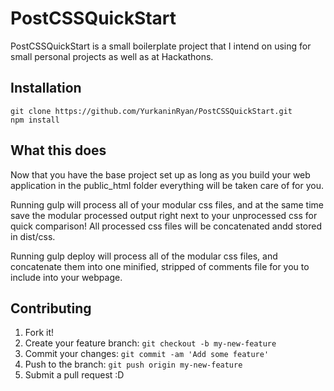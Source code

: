 # PostCSSQuickStart

PostCSSQuickStart is a small boilerplate project that I intend on using for small personal projects as well as at Hackathons.


## Installation

```
git clone https://github.com/YurkaninRyan/PostCSSQuickStart.git
npm install
```

## What this does

Now that you have the base project set up as long as you build your web application in the public_html folder everything will be taken care of for you.

Running gulp will process all of your modular css files, and at the same time save the modular processed output right next to your unprocessed css for quick comparison! All processed css files will be concatenated andd stored in dist/css.

Running gulp deploy will process all of the modular css files, and concatenate them into one minified, stripped of comments file for you to include into your webpage.


## Contributing

1. Fork it!
2. Create your feature branch: `git checkout -b my-new-feature`
3. Commit your changes: `git commit -am 'Add some feature'`
4. Push to the branch: `git push origin my-new-feature`
5. Submit a pull request :D

